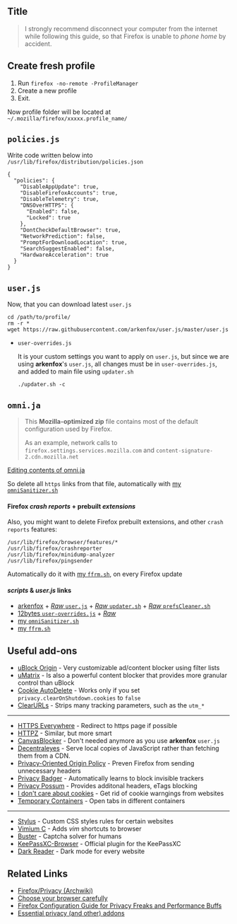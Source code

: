 ## Title

> I strongly recommend disconnect your computer from the internet 
while following this guide, so that Firefox is unable to *phone home* by accident.

## Create fresh profile
1. Run `firefox -no-remote -ProfileManager`
2. Create a new profile
3. Exit.

Now profile folder will be located at
`~/.mozilla/firefox/xxxxx.profile_name/`

## `policies.js`
Write code written below into `/usr/lib/firefox/distribution/policies.json`

```
{
  "policies": {
    "DisableAppUpdate": true,
    "DisableFirefoxAccounts": true,
    "DisableTelemetry": true,
    "DNSOverHTTPS": {
      "Enabled": false,
      "Locked": true
    },
    "DontCheckDefaultBrowser": true,
    "NetworkPrediction": false,
    "PromptForDownloadLocation": true,
    "SearchSuggestEnabled": false,
    "HardwareAcceleration": true
  }
}
```

## `user.js`
Now, that you can download latest `user.js`
```
cd /path/to/profile/
rm -r * 
wget https://raw.githubusercontent.com/arkenfox/user.js/master/user.js
```

- `user-overrides.js`

    It is your custom settings you want to apply on `user.js`, but since we are using **arkenfox**'s `user.js`,
    all changes must be in `user-overrides.js`, and added to main file using `updater.sh`

    ```
    ./updater.sh -c
    ```

## `omni.ja`
> This **Mozilla-optimized zip** file contains most of the default configuration used by Firefox.
>
> As an example, network calls to `firefox.settings.services.mozilla.com` and `content-signature-2.cdn.mozilla.net`

[Editing contents of omni.ja](https://wiki.archlinux.org/index.php/Firefox/Privacy#Editing_the_contents_of_omni.ja)

So delete all `https` links from that file,
automatically with [my `omniSanitizer.sh`](https://git.nand.tk/st/dots/src/branch/master/.bin/omniSanitizer.sh)

#### Firefox *crash reports* + prebuilt *extensions*
Also, you might want to delete Firefox prebuilt extensions, and other `crash reports` features:
```
/usr/lib/firefox/browser/features/*
/usr/lib/firefox/crashreporter
/usr/lib/firefox/minidump-analyzer
/usr/lib/firefox/pingsender
```
Automatically do it with [my `ffrm.sh`](https://git.nand.tk/st/dots/src/branch/master/.bin/ffrm.sh), on every Firefox update

#### *scripts* & *user.js* links
- [arkenfox](https://github.com/arkenfox/user.js) +
[*Raw* `user.js`](https://raw.githubusercontent.com/arkenfox/user.js/master/user.js) +
[*Raw* `updater.sh`](https://raw.githubusercontent.com/arkenfox/user.js/master/updater.sh) +
[*Raw* `prefsCleaner.sh`](https://raw.githubusercontent.com/arkenfox/user.js/master/prefsCleaner.sh)
- [12bytes `user-overrides.js`](https://codeberg.org/12bytes.org/Firefox-user.js-supplement) + 
[*Raw*](https://codeberg.org/12bytes.org/Firefox-user.js-supplement/raw/branch/master/user-overrides.js)
- [my `omniSanitizer.sh`](https://git.nand.tk/st/dots/src/branch/master/.bin/omniSanitizer.sh)
- [my `ffrm.sh`](https://git.nand.tk/st/dots/src/branch/master/.bin/ffrm.sh)

## Useful add-ons
- [uBlock Origin](https://addons.mozilla.org/en-US/firefox/addon/ublock-origin/) - Very customizable ad/content blocker using filter lists
- [uMatrix](https://addons.mozilla.org/en-US/firefox/addon/umatrix/) - Is also a powerful content blocker that provides more granular control than uBlock
- [Cookie AutoDelete](https://addons.mozilla.org/en-US/firefox/addon/cookie-autodelete/) - Works only if you set `privacy.clearOnShutdown.cookies` to `false`
- [ClearURLs](https://addons.mozilla.org/en-US/firefox/addon/clearurls/) - Strips many tracking parameters, such as the `utm_*`
***

- [HTTPS Everywhere](https://addons.mozilla.org/en-US/firefox/addon/https-everywhere/) - Redirect to https page if possible
- [HTTPZ](https://addons.mozilla.org/en-US/firefox/addon/httpz/) - Similar, but more smart
- [CanvasBlocker](https://addons.mozilla.org/en-US/firefox/addon/canvasblocker/) - Don't needed anymore as you use **arkenfox** `user.js`
- [Decentraleyes](https://addons.mozilla.org/en-US/firefox/addon/decentraleyes/) - Serve local copies of JavaScript rather than fetching them from a CDN.
- [Privacy-Oriented Origin Policy](https://addons.mozilla.org/en-US/firefox/addon/privacy-oriented-origin-policy/) - Preven Firefox from sending unnecessary headers
- [Privacy Badger](https://addons.mozilla.org/en-US/firefox/addon/privacy-badger17/) - Automatically learns to block invisible trackers
- [Privacy Possum](https://addons.mozilla.org/en-US/firefox/addon/privacy-possum/) - Provides additonal headers, eTags blocking
- [I don't care about cookies](https://addons.mozilla.org/en-US/firefox/addon/i-dont-care-about-cookies/) - Get rid of cookie warngings from websites
- [Temporary Containers](https://addons.mozilla.org/en-US/firefox/addon/temporary-containers/) - Open tabs in different containers
***

- [Stylus](https://addons.mozilla.org/en-US/firefox/addon/styl-us/) - Custom CSS styles rules for certain websites
- [Vimium C](https://addons.mozilla.org/en-US/firefox/addon/vimium-c/) - Adds *vim* shortcuts to browser
- [Buster](https://addons.mozilla.org/en-US/firefox/addon/buster-captcha-solver/) - Captcha solver for humans
- [KeePassXC-Browser](https://addons.mozilla.org/en-US/firefox/addon/keepassxc-browser/) - Official plugin for the KeePassXC
- [Dark Reader](https://addons.mozilla.org/en-US/firefox/addon/darkreader/) - Dark mode for every website

## Related Links
- [Firefox/Privacy (Archwiki)](https://wiki.archlinux.org/index.php/Firefox/Privacy)
- [Choose your browser carefully](https://unixsheikh.com/articles/choose-your-browser-carefully.html#tweaking-firefox)
- [Firefox Configuration Guide for Privacy Freaks and Performance Buffs](https://12bytes.org/articles/tech/firefox/firefoxgecko-configuration-guide-for-privacy-and-performance-buffs/)
- [Essential privacy (and other) addons](https://digdeeper.neocities.org/ghost/addons.html)

